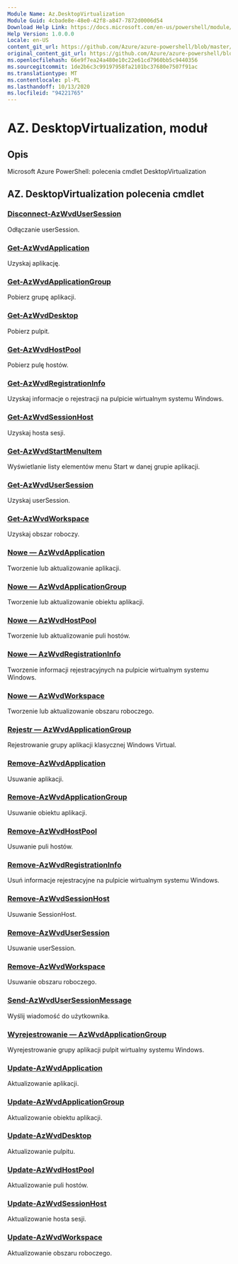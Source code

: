 ```yaml
---
Module Name: Az.DesktopVirtualization
Module Guid: 4cbade8e-48e0-42f8-a847-7872d0006d54
Download Help Link: https://docs.microsoft.com/en-us/powershell/module/az.desktopvirtualization
Help Version: 1.0.0.0
Locale: en-US
content_git_url: https://github.com/Azure/azure-powershell/blob/master/src/DesktopVirtualization/help/Az.DesktopVirtualization.md
original_content_git_url: https://github.com/Azure/azure-powershell/blob/master/src/DesktopVirtualization/help/Az.DesktopVirtualization.md
ms.openlocfilehash: 66e9f7ea24a480e10c22e61cd7960bb5c9440356
ms.sourcegitcommit: 1de2b6c3c99197958fa2101bc37680e7507f91ac
ms.translationtype: MT
ms.contentlocale: pl-PL
ms.lasthandoff: 10/13/2020
ms.locfileid: "94221765"
---
```

# AZ. DesktopVirtualization, moduł
## Opis
Microsoft Azure PowerShell: polecenia cmdlet DesktopVirtualization

## AZ. DesktopVirtualization polecenia cmdlet
### [Disconnect-AzWvdUserSession](Disconnect-AzWvdUserSession.md)
Odłączanie userSession.

### [Get-AzWvdApplication](Get-AzWvdApplication.md)
Uzyskaj aplikację.

### [Get-AzWvdApplicationGroup](Get-AzWvdApplicationGroup.md)
Pobierz grupę aplikacji.

### [Get-AzWvdDesktop](Get-AzWvdDesktop.md)
Pobierz pulpit.

### [Get-AzWvdHostPool](Get-AzWvdHostPool.md)
Pobierz pulę hostów.

### [Get-AzWvdRegistrationInfo](Get-AzWvdRegistrationInfo.md)
Uzyskaj informacje o rejestracji na pulpicie wirtualnym systemu Windows.

### [Get-AzWvdSessionHost](Get-AzWvdSessionHost.md)
Uzyskaj hosta sesji.

### [Get-AzWvdStartMenuItem](Get-AzWvdStartMenuItem.md)
Wyświetlanie listy elementów menu Start w danej grupie aplikacji.

### [Get-AzWvdUserSession](Get-AzWvdUserSession.md)
Uzyskaj userSession.

### [Get-AzWvdWorkspace](Get-AzWvdWorkspace.md)
Uzyskaj obszar roboczy.

### [Nowe — AzWvdApplication](New-AzWvdApplication.md)
Tworzenie lub aktualizowanie aplikacji.

### [Nowe — AzWvdApplicationGroup](New-AzWvdApplicationGroup.md)
Tworzenie lub aktualizowanie obiektu aplikacji.

### [Nowe — AzWvdHostPool](New-AzWvdHostPool.md)
Tworzenie lub aktualizowanie puli hostów.

### [Nowe — AzWvdRegistrationInfo](New-AzWvdRegistrationInfo.md)
Tworzenie informacji rejestracyjnych na pulpicie wirtualnym systemu Windows.

### [Nowe — AzWvdWorkspace](New-AzWvdWorkspace.md)
Tworzenie lub aktualizowanie obszaru roboczego.

### [Rejestr — AzWvdApplicationGroup](Register-AzWvdApplicationGroup.md)
Rejestrowanie grupy aplikacji klasycznej Windows Virtual.

### [Remove-AzWvdApplication](Remove-AzWvdApplication.md)
Usuwanie aplikacji.

### [Remove-AzWvdApplicationGroup](Remove-AzWvdApplicationGroup.md)
Usuwanie obiektu aplikacji.

### [Remove-AzWvdHostPool](Remove-AzWvdHostPool.md)
Usuwanie puli hostów.

### [Remove-AzWvdRegistrationInfo](Remove-AzWvdRegistrationInfo.md)
Usuń informacje rejestracyjne na pulpicie wirtualnym systemu Windows.

### [Remove-AzWvdSessionHost](Remove-AzWvdSessionHost.md)
Usuwanie SessionHost.

### [Remove-AzWvdUserSession](Remove-AzWvdUserSession.md)
Usuwanie userSession.

### [Remove-AzWvdWorkspace](Remove-AzWvdWorkspace.md)
Usuwanie obszaru roboczego.

### [Send-AzWvdUserSessionMessage](Send-AzWvdUserSessionMessage.md)
Wyślij wiadomość do użytkownika.

### [Wyrejestrowanie — AzWvdApplicationGroup](Unregister-AzWvdApplicationGroup.md)
Wyrejestrowanie grupy aplikacji pulpit wirtualny systemu Windows.

### [Update-AzWvdApplication](Update-AzWvdApplication.md)
Aktualizowanie aplikacji.

### [Update-AzWvdApplicationGroup](Update-AzWvdApplicationGroup.md)
Aktualizowanie obiektu aplikacji.

### [Update-AzWvdDesktop](Update-AzWvdDesktop.md)
Aktualizowanie pulpitu.

### [Update-AzWvdHostPool](Update-AzWvdHostPool.md)
Aktualizowanie puli hostów.

### [Update-AzWvdSessionHost](Update-AzWvdSessionHost.md)
Aktualizowanie hosta sesji.

### [Update-AzWvdWorkspace](Update-AzWvdWorkspace.md)
Aktualizowanie obszaru roboczego.

